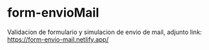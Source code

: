 # form-envioMail

Validacion de formulario y simulacion de envio de mail, adjunto link: https://form-envio-mail.netlify.app/
